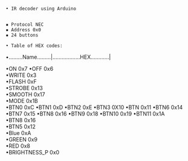     • IR decoder using Arduino 
                 

    ▪ Protocol NEC
    ▪ Address 0x0
    ▪ 24 buttons

    • Table of HEX codes:

 •………Name………|………………HEX…………|

 •ON 				0x7
 •OFF      			0x6      
 •WRITE    			0x3	      
 •FLASH  			0xF 	
 •STROBE			0x13	
 •SMOOTH			0x17	
 •MODE	 			0x1B	
 •BTN0				0xC
 •BTN1				0xD
 •BTN2				0xE
 •BTN3				0X10
 •BTN				0x11
 •BTN6				0x14
 •BTN7				0x15
 •BTN8				0x16
 •BTN9				0x18
 •BTN10				0x19
 •BTN11				0x1A			
 •BTN8			    0x16 		
 •BTN5     			0x12	  		 
 •Blue				0xA			
 •GREEN			   	0x9				
 •RED 				0x8    		
 •BRIGHTNESS_P	    0x0			


